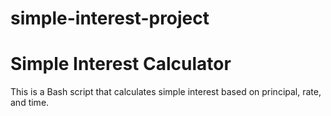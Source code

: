 # simple-interest-project
# Simple Interest Calculator
This is a Bash script that calculates simple interest based on principal, rate, and time.
